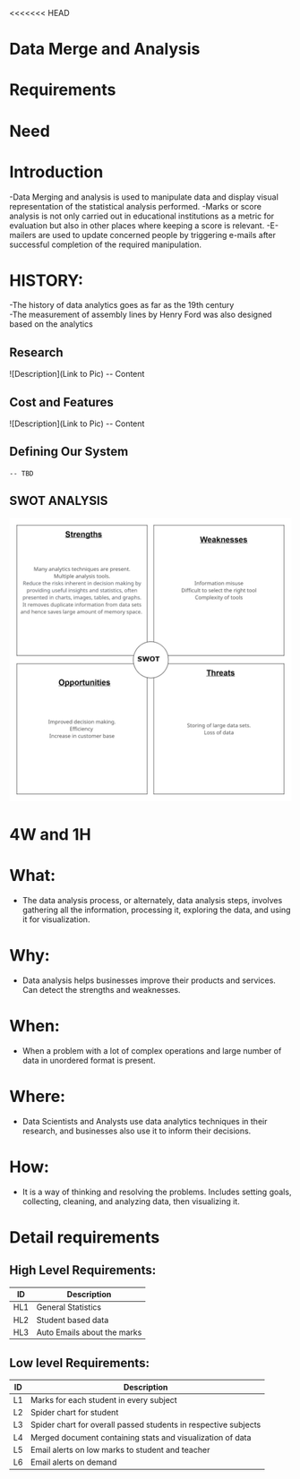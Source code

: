 <<<<<<< HEAD
# Data Merge and Analysis
# Requirements
# Need
# Introduction
 -Data Merging and analysis is used to manipulate data and display visual representation of the statistical analysis performed.
 -Marks or score analysis is not only carried out in educational institutions as a metric for evaluation but also in other places where keeping a score is relevant. 
 -E-mailers are used to update concerned people by triggering e-mails after successful completion of the required manipulation.
   # HISTORY: 
   -The history of data analytics goes as far as the 19th century  
   -The measurement of assembly lines by Henry Ford was also designed based on the analytics 
## Research
![Description](Link to Pic)
-- Content 
## Cost and Features
![Description](Link to Pic)
-- Content 
## Defining Our System
    -- TBD
## SWOT ANALYSIS
![SWOT](swot.png)

# 4W and 1H

# What:

 - The data analysis process, or alternately, data analysis steps, involves gathering all the information, processing it, exploring the data, and using it for visualization.

# Why:

- Data analysis helps businesses improve their products and services. Can detect the strengths and weaknesses.

# When:

 - When a problem with a lot of complex operations and large number of data in unordered format is present.

# Where:

- Data Scientists and Analysts use data analytics techniques in their research, and businesses also use it to inform their decisions.

# How:
 - It is a way of thinking and resolving the problems. Includes setting goals, collecting, cleaning, and analyzing data, then visualizing it.


# Detail requirements
## High Level Requirements:

| **ID** | **Description** |
| --- | --- |
| HL1 | General Statistics  |
| HL2 | Student based data |
| HL3 |Auto Emails about the marks |


##  Low level Requirements:
| **ID** | **Description** |
| --- | --- |
| L1 | Marks for each student in every subject | 
| L2 | Spider chart for student |
| L3 | Spider chart for overall passed students in respective subjects |
| L4 | Merged document containing stats and visualization of data |
| L5 | Email alerts on low marks to student and teacher |
| L6 |Email alerts on demand |


